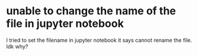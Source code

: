 
# unable to change the name of the file in jupyter notebook


I tried to set the filename in jupyter notebook it says cannot rename the file. Idk why?

        